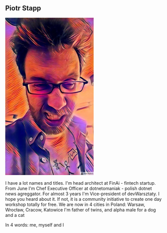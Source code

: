 ## Piotr Stapp

![](./resources/img/angry-stapp.jpg)

<aside class="notes">
I have a lot names and titles. I'm head architect at FinAi - fintech startup. 
From June I'm Chef Executive Officer at dotnetomaniak - polish dotnet news agreggator.
For almost 3 years I'm Vice-president of devWarsztaty. I hope you heard about it. If not, it is a community initiative to create one day workshop totally for free. We are now in 4 cities in Poland:
Warsaw, Wrocław, Cracow, Katowice
I'm father of twins, and alpha male for a dog and a cat

In 4 words: me, myself and I
</aside>
